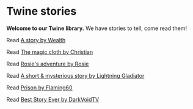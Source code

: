 # Twine stories

**Welcome to our Twine library.** We have stories to tell, come read them!


Read [A story by Wealth](https://bradford-coderdojo.github.io/twine/a_story1.html)

Read [The magic cloth by Christian](https://bradford-coderdojo.github.io/twine/the_magic_cloth.html)

Read [Rosie's adventure by Rosie](https://shoobster.github.io/adventure1/Rosie's%20adeventure.html)

Read [A short & mysterious story by Lightning Gladiator](https://lightninggladiator.github.io/Chez-Is-Nice/A%20short%20&%20mysterious%20story.html)

Read [Prison by Flaming60](https://flaming60.github.io/story/prison(2).html)

Read [Best Story Ever by DarkVoidTV](https://darkvoidtv.github.io/CoderDojo/Best%20story%20ever.html)
